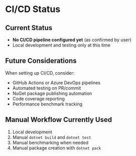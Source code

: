# CI/CD Status

## Current Status
- **No CI/CD pipeline configured yet** (as confirmed by user)
- Local development and testing only at this time

## Future Considerations
When setting up CI/CD, consider:
- GitHub Actions or Azure DevOps pipelines
- Automated testing on PR/commit
- NuGet package publishing automation
- Code coverage reporting
- Performance benchmark tracking

## Manual Workflow Currently Used
1. Local development
2. Manual `dotnet build` and `dotnet test`
3. Manual benchmarking when needed
4. Manual package creation with `dotnet pack`